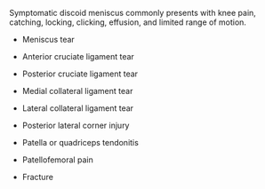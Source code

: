 Symptomatic discoid meniscus commonly presents with knee pain, catching, locking, clicking, effusion, and limited range of motion.

- Meniscus tear

- Anterior cruciate ligament tear

- Posterior cruciate ligament tear

- Medial collateral ligament tear

- Lateral collateral ligament tear

- Posterior lateral corner injury

- Patella or quadriceps tendonitis

- Patellofemoral pain

- Fracture